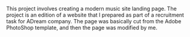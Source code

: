 This project involves creating a modern music site landing page. The project is an edition of a website that I prepared as part of a recruitment task for ADream company. The page was basically cut from the Adobe PhotoShop template, and then the page was modified by me.
